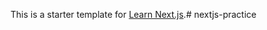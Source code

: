 This is a starter template for [Learn Next.js](https://nextjs.org/learn).#   n e x t j s - p r a c t i c e  
 